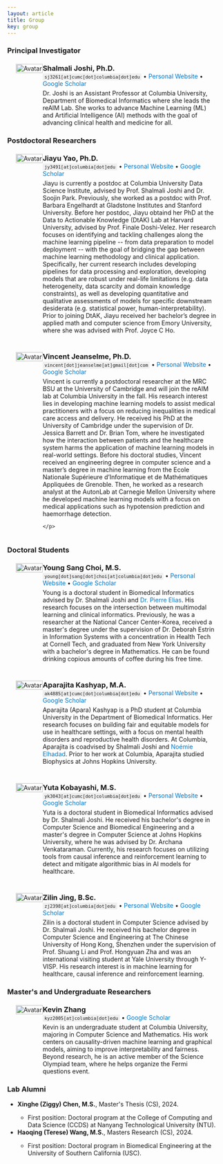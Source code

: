 ```yaml
---
layout: article
title: Group
key: group
---
```


<head>
    <meta charset="UTF-8">
    <meta name="viewport" content="width=device-width, initial-scale=1.0">
    <style>
        .profile-container {
            display: flex;
            align-items: flex-start;
            flex-wrap: wrap;
            margin: 20px;
        }

        .avatar-container {
            width: 225px;
            height: 225px;
            border-radius: 50%;
            overflow: hidden;
            margin-right: 30px;
            display: flex;
            justify-content: center;
            align-items: center;
        }

        .avatar-container img {
            width: 100%;
            height: 100%;
            object-fit: cover;
            object-position: center;
        }

        .profile-info {
            flex: 1;
            max-width: 1500px;
        }

        .profile-info p {
            margin: 0;
            font-size: 1em;
        }

        .profile-info .email {
            margin-bottom: 5px;
        }

        .profile-info .email span {
            font-family: monospace;
            font-size: 0.75em;
            background-color: #f0f0f0;
            padding: 2px 4px;
        }

        @media (max-width: 1200px) {
            .profile-info p {
                font-size: 1em;
            }
        }

        @media (max-width: 900px) {
            .profile-info p {
                font-size: 0.9em;
            }

            .profile-info .email {
                font-size: 0.9em;
            }
        }

        @media (max-width: 600px) {
            .profile-container {
                flex-direction: column;
                align-items: center;
                text-align: left;
            }

            .avatar-container {
                margin-right: 0;
                margin-bottom: 20px;
            }

            .profile-info p {
                font-size: 0.8em;
            }
        }
</style>




<h3>Principal Investigator</h3>

<div style="margin-top: 1.5em;"></div>

<div class="profile-container">
  <div class="avatar-container">
    <img src="{{ "/assets/images/shalmali_headshot.jpg" | relative_url }}" alt="Avatar">
  </div>
  <div class="profile-info">
    <p style="font-size: 1.17em; font-weight: bold; margin: 0;">Shalmali Joshi, Ph.D.</p>
    <p class="email">
      <span>sj3261[at]cumc[dot]columbia[dot]edu</span> &bull; 
      <a href="https://shalmalijoshi.github.io/reAIM/" style="text-decoration: none; color: #0077C8;">Personal Website</a> &bull; 
      <a href="https://scholar.google.com/citations?user=x5wW5WIAAAAJ" style="text-decoration: none; color: #0077C8;">Google Scholar</a>
    </p>
    <p>
      Dr. Joshi is an Assistant Professor at Columbia University, Department of Biomedical Informatics where she leads the reAIM Lab. She works to advance Machine Learning (ML) and Artificial Intelligence (AI) methods with the goal of advancing clinical health and medicine for all. 
    </p>
  </div>
</div>


<h3>Postdoctoral Researchers</h3>

<div style="margin-top: 1.5em;"></div>

<div class="profile-container">
  <div class="avatar-container">
    <img src="{{ "/assets/images/jiayu_headshot.jpg" | relative_url }}" alt="Avatar">
  </div>
  <div class="profile-info">
    <p style="font-size: 1.17em; font-weight: bold; margin: 0;">Jiayu Yao, Ph.D.</p>
    <p class="email">
      <span>jy3491[at]columbia[dot]edu</span> &bull; 
      <a href="https://yaojiayu0826.github.io/" style="text-decoration: none; color: #0077C8;">Personal Website</a> &bull; 
      <a href="https://scholar.google.com/citations?user=WNoNASEAAAAJ&hl" style="text-decoration: none; color: #0077C8;">Google Scholar</a>
    </p>
    <p>
      Jiayu is currently a postdoc at Columbia University Data Science Institute, advised by Prof. Shalmali Joshi and Dr. Soojin Park. Previously, she worked as a postdoc with Prof. Barbara Engelhardt at Gladstone Institutes and Stanford University. Before her postdoc, Jiayu obtaind her PhD at the Data to Actionable Knowledge (DtAK) Lab at Harvard University, advised by Prof. Finale Doshi-Velez. Her research focuses on identifying and tackling challenges along the machine learning pipeline -- from data preparation to model deployment -- with the goal of bridging the gap between machine learning methodology and clinical application. Specifically, her current research includes developing pipelines for data processing and exploration, developing models that are robust under real-life limitations (e.g. data heterogeneity, data scarcity and domain knowledge constraints), as well as developing quantitative and qualitative assessments of models for specific downstream desiderata (e.g. statistical power, human-interpretability). Prior to joining DtAK, Jiayu received her bachelor’s degree in applied math and computer science from Emory University, where she was advised with Prof. Joyce C Ho. 
    </p>
  </div>
</div>

<div style="margin-top: 3em;"></div>

<div class="profile-container">
  <div class="avatar-container">
    <img src="{{ "/assets/images/vincent_headshot.png" | relative_url }}" alt="Avatar">
  </div>
  <div class="profile-info">
    <p style="font-size: 1.17em; font-weight: bold; margin: 0;">Vincent Jeanselme, Ph.D.</p>
    <p class="email">
      <span>vincent[dot]jeanselme[at]gmail[dot]com</span> &bull; 
      <a href="https://jeanselme.github.io/" style="text-decoration: none; color: #0077C8;">Personal Website</a> &bull; 
      <a href="https://scholar.google.com/citations?user=CnN1SlcAAAAJ" style="text-decoration: none; color: #0077C8;">Google Scholar</a>
    </p>
    <p>
      Vincent is currently a postdoctoral researcher at the MRC BSU at the University of Cambridge and will join the reAIM lab at Columbia University in the fall. His research interest lies in developing machine learning models to assist medical practitioners with a focus on reducing inequalities in medical care access and delivery. He received his PhD at the University of Cambridge under the supervision of Dr. Jessica Barrett and Dr. Brian Tom, where he investigated how the interaction between patients and the healthcare system harms the application of machine learning models in real-world settings. Before his doctoral studies, Vincent received an engineering degree in computer science and a master’s degree in machine learning from the Ecole Nationale Supérieure d’Informatique et de Mathématiques Appliquées de Grenoble. Then, he worked as a research analyst at the AutonLab at Carnegie Mellon University where he developed machine learning models with a focus on medical applications such as hypotension prediction and haemorrhage detection.

    </p>
  </div>
</div>


<h3>Doctoral Students </h3>

<div style="margin-top: 1.5em;"></div>

<div class="profile-container">
  <div class="avatar-container">
    <img src="{{ "/assets/images/ysc_headshot_2024.jpg" | relative_url }}" alt="Avatar">
  </div>
  <div class="profile-info">
    <p style="font-size: 1.17em; font-weight: bold; margin: 0;">Young Sang Choi, M.S.</p>
    <p class="email">
      <span>young[dot]sang[dot]choi[at]columbia[dot]edu</span> &bull; 
      <a href="https://youngsangchoi.github.io/" style="text-decoration: none; color: #0077C8;">Personal Website</a> &bull; 
      <a href="https://scholar.google.com/citations?hl=en&user=cX-zhzAAAAAJ" style="text-decoration: none; color: #0077C8;">Google Scholar</a>
    </p>
    <p>
      Young is a doctoral student in Biomedical Informatics advised by Dr. Shalmali Joshi and <a href="https://pierreelias.github.io/Elias_Bio.html" style="text-decoration: none; color: #0077C8;">Dr. Pierre Elias</a>. His research focuses on the intersection between multimodal learning and clinical informatics. Previously, he was a researcher at the National Cancer Center-Korea, received a master's degree under the supervision of Dr. Deborah Estrin in Information Systems with a concentration in Health Tech at Cornell Tech, and graduated from New York University with a bachelor's degree in Mathematics. He can be found drinking copious amounts of coffee during his free time. 
    </p>
  </div>
</div>

<div style="margin-top: 3em;"></div>

<div class="profile-container">
  <div class="avatar-container">
    <img src="{{ "/assets/images/apara_headshot.jpg" | relative_url }}" alt="Avatar">
  </div>
  <div class="profile-info">
    <p style="font-size: 1.17em; font-weight: bold; margin: 0;">Aparajita Kashyap, M.A.</p>
    <p class="email">
      <span>ak4885[at]cumc[dot]columbia[dot]edu</span> &bull; 
      <a href="https://aparakashyap.github.io/" style="text-decoration: none; color: #0077C8;">Personal Website</a> &bull; 
      <a href="https://scholar.google.com/citations?user=0g2q-j8AAAAJ&hl=en" style="text-decoration: none; color: #0077C8;">Google Scholar</a>
    </p>
    <p>
      Aparajita (Apara) Kashyap is a PhD student at Columbia University in the Department of Biomedical Informatics. Her research focuses on building fair and equitable models for use in healthcare settings, with a focus on mental health disorders and reproductive health disorders. At Columbia, Aparajita is coadvised by Shalmali Joshi and <a href="https://people.dbmi.columbia.edu/noemie/" style="text-decoration: none; color: #0077C8;">Noémie Elhadad</a>. Prior to her work at Columbia, Aparajita studied Biophysics at Johns Hopkins University.
    </p>
  </div>
</div>

<div style="margin-top: 3em;"></div>

<div class="profile-container">
  <div class="avatar-container">
    <img src="{{ "/assets/images/yuta_headshot.jpg" | relative_url }}" alt="Avatar">
  </div>
  <div class="profile-info">
    <p style="font-size: 1.17em; font-weight: bold; margin: 0;">Yuta Kobayashi, M.S.</p>
    <p class="email">
      <span>yk3043[at]cumc[dot]columbia[dot]edu</span> &bull; 
      <a href="https://ykobaya9.github.io/" style="text-decoration: none; color: #0077C8;">Personal Website</a> &bull; 
      <a href="https://scholar.google.com/citations?user=ePjRZKcAAAAJ" style="text-decoration: none; color: #0077C8;">Google Scholar</a>
    </p>
    <p>
      Yuta is a doctoral student in Biomedical Informatics advised by Dr. Shalmali Joshi. He received his bachelor's degree in Computer Science and Biomedical Engineering and a master's degree in Computer Science at Johns Hopkins University, where he was advised by Dr. Archana Venkataraman. Currently, his research focuses on utilizing tools from causal inference and reinforcement learning to detect and mitigate algorithmic bias in AI models for healthcare.
    </p>
  </div>
</div>

<div style="margin-top: 3em;"></div>

<div class="profile-container">
  <div class="avatar-container">
    <img src="{{ "/assets/images/zilin_headshot.jpg" | relative_url }}" alt="Avatar">
  </div>
  <div class="profile-info">
    <p style="font-size: 1.17em; font-weight: bold; margin: 0;">Zilin Jing, B.Sc.</p>
    <p class="email">
      <span>zj2398[at]columbia[dot]edu</span>  &bull; 
      <a href="https://zilinjing.github.io/" style="text-decoration: none; color: #0077C8;">Personal Website</a> &bull; 
      <a href="https://scholar.google.com/citations?user=q7XpLa4AAAAJ" style="text-decoration: none; color: #0077C8;">Google Scholar</a>
      <!-- &bull;  -->
      <!-- <a href="" style="text-decoration: none; color: #0077C8;">Personal Website</a> &bull; 
      <a href="" style="text-decoration: none; color: #0077C8;">Google Scholar</a> -->
    </p>
    <p>
      Zilin is a doctoral student in Computer Science advised by Dr. Shalmali Joshi. He received his bachelor degree in Computer Science and Engineering at The Chinese University of Hong Kong, Shenzhen under the supervision of Prof. Shuang Li and Prof. Hongyuan Zha and was an international visiting student at Yale University through Y-VISP. His research interest is in machine learning for healthcare, causal inference and reinforcement learning.
    </p>
  </div>
</div>

<h3>Master's and Undergraduate Researchers</h3>

<div style="margin-top: 1.5em;"></div>

<div class="profile-container">
  <div class="avatar-container">
    <img src="{{ "/assets/images/kevin_headshot.png" | relative_url }}" alt="Avatar">
  </div>
  <div class="profile-info">
    <p style="font-size: 1.17em; font-weight: bold; margin: 0;">Kevin Zhang</p>
    <p class="email">
      <span>kyz2005[at]columbia[dot]edu</span> &bull; 
      <a href="https://scholar.google.com/citations?user=VGvLE4oAAAAJ&hl=en" style="text-decoration: none; color: #0077C8;">Google Scholar</a>
    </p>
    <p>
      Kevin is an undergraduate student at Columbia University, majoring in Computer Science and Mathematics. His work centers on causality-driven machine learning and graphical models, aiming to improve interpretability and fairness. Beyond research, he is an active member of the Science Olympiad team, where he helps organize the Fermi questions event.
    </p>
  </div>
</div>

<h3>Lab Alumni</h3>

<ul>
<li><b>Xinghe (Ziggy) Chen, M.S.</b>, Master's Thesis (CS), 2024.</li>
<ul>
<li>First position: Doctoral program at the College of Computing and Data Science (CCDS) at Nanyang Technological University (NTU).</li>
</ul>

<li><b>Haoqing (Terese) Wang, M.S.</b>, Masters Research (CS), 2024.</li>
<ul>
<li>First position: Doctoral program in Biomedical Engineering at the University of Southern California (USC).</li>
</ul>
